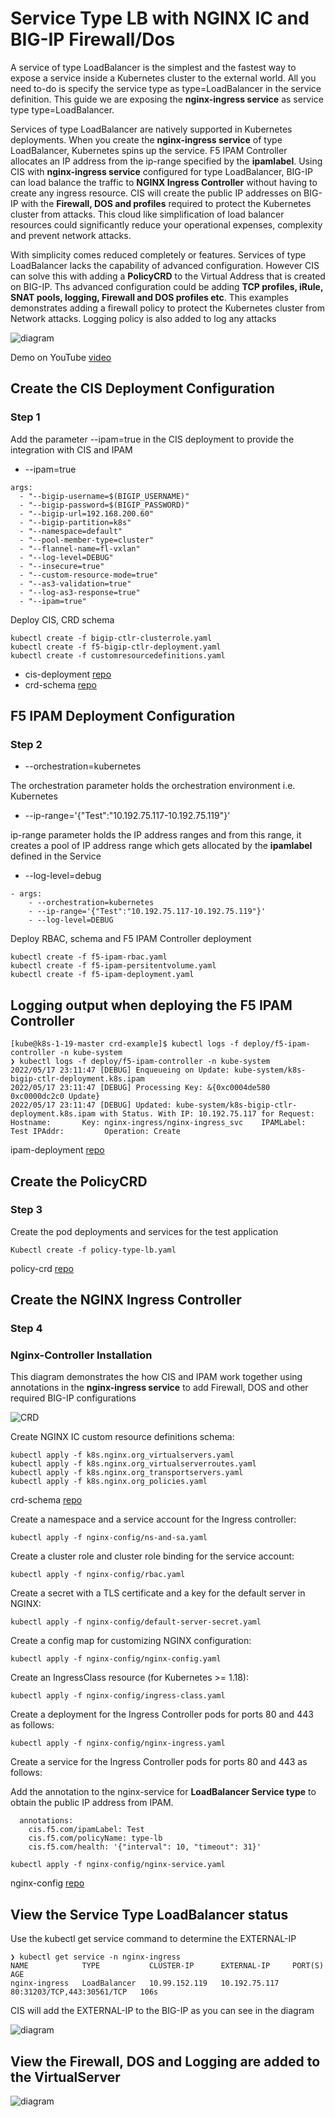 # Service Type LB with NGINX IC and BIG-IP Firewall/Dos

A service of type LoadBalancer is the simplest and the fastest way to expose a service inside a Kubernetes cluster to the external world. All you need to-do is specify the service type as type=LoadBalancer in the service definition. This guide we are exposing the **nginx-ingress service** as service type type=LoadBalancer.

Services of type LoadBalancer are natively supported in Kubernetes deployments. When you create the **nginx-ingress service** of type LoadBalancer, Kubernetes spins up the service. F5 IPAM Controller allocates an IP address from the ip-range specified by the **ipamlabel**. Using CIS with **nginx-ingress service** configured for type LoadBalancer, BIG-IP can load balance the traffic to **NGINX Ingress Controller** without having to create any ingress resource. CIS will create the public IP addresses on BIG-IP with the **Firewall, DOS and profiles** required to protect the Kubernetes cluster from attacks. This cloud like simplification of load balancer resources could significantly reduce your operational expenses, complexity and prevent network attacks.

With simplicity comes reduced completely or features. Services of type LoadBalancer lacks the capability of advanced configuration. However CIS can solve this with adding a **PolicyCRD** to the Virtual Address that is created on BIG-IP. Ths advanced configuration could be adding **TCP profiles, iRule, SNAT pools, logging, Firewall and DOS profiles etc**. This examples demonstrates adding a firewall policy to protect the Kubernetes cluster from Network attacks. Logging policy is also added to log any attacks

![diagram](https://github.com/mdditt2000/kubernetes-1-19/blob/master/cis%202.9/servicetypelb_nginx_firewall/diagram/2022-05-17_16-25-35.png)

Demo on YouTube [video]()

## Create the CIS Deployment Configuration

### Step 1

Add the parameter --ipam=true in the CIS deployment to provide the integration with CIS and IPAM

* --ipam=true

```
args: 
  - "--bigip-username=$(BIGIP_USERNAME)"
  - "--bigip-password=$(BIGIP_PASSWORD)"
  - "--bigip-url=192.168.200.60"
  - "--bigip-partition=k8s"
  - "--namespace=default"
  - "--pool-member-type=cluster"
  - "--flannel-name=fl-vxlan"
  - "--log-level=DEBUG"
  - "--insecure=true"
  - "--custom-resource-mode=true"
  - "--as3-validation=true"
  - "--log-as3-response=true"
  - "--ipam=true"
```

Deploy CIS, CRD schema

```
kubectl create -f bigip-ctlr-clusterrole.yaml
kubectl create -f f5-bigip-ctlr-deployment.yaml
kubectl create -f customresourcedefinitions.yaml

```

* cis-deployment [repo](https://github.com/mdditt2000/kubernetes-1-19/tree/master/cis%202.9/servicetypelb_nginx_firewall/cis-deployment)
* crd-schema [repo](https://github.com/mdditt2000/kubernetes-1-19/blob/master/cis%202.9/servicetypelb_nginx_firewall/crd-schema/customresourcedefinitions.yaml)

## F5 IPAM Deployment Configuration

### Step 2

* --orchestration=kubernetes

The orchestration parameter holds the orchestration environment i.e. Kubernetes

* --ip-range='{"Test":"10.192.75.117-10.192.75.119"}'

ip-range parameter holds the IP address ranges and from this range, it creates a pool of IP address range which gets allocated by the **ipamlabel** defined in the Service

* --log-level=debug

```
- args:
    - --orchestration=kubernetes
    - --ip-range='{"Test":"10.192.75.117-10.192.75.119"}'
    - --log-level=DEBUG
```

Deploy RBAC, schema and F5 IPAM Controller deployment

```
kubectl create -f f5-ipam-rbac.yaml
kubectl create -f f5-ipam-persitentvolume.yaml
kubectl create -f f5-ipam-deployment.yaml
```
## Logging output when deploying the F5 IPAM Controller

```
[kube@k8s-1-19-master crd-example]$ kubectl logs -f deploy/f5-ipam-controller -n kube-system
❯ kubectl logs -f deploy/f5-ipam-controller -n kube-system
2022/05/17 23:11:47 [DEBUG] Enqueueing on Update: kube-system/k8s-bigip-ctlr-deployment.k8s.ipam
2022/05/17 23:11:47 [DEBUG] Processing Key: &{0xc0004de580 0xc0000dc2c0 Update}
2022/05/17 23:11:47 [DEBUG] Updated: kube-system/k8s-bigip-ctlr-deployment.k8s.ipam with Status. With IP: 10.192.75.117 for Request:
Hostname:       Key: nginx-ingress/nginx-ingress_svc    IPAMLabel: Test IPAddr:         Operation: Create
```

ipam-deployment [repo](https://github.com/mdditt2000/kubernetes-1-19/tree/master/cis%202.9/servicetypelb_nginx_firewall/ipam-deployment)


## Create the PolicyCRD

### Step 3

Create the pod deployments and services for the test application

```
Kubectl create -f policy-type-lb.yaml
```

policy-crd [repo](https://github.com/mdditt2000/kubernetes-1-19/tree/master/cis%202.9/servicetypelb_nginx_firewall/cis-policy)

## Create the NGINX Ingress Controller

### Step 4

### Nginx-Controller Installation

This diagram demonstrates the how CIS and IPAM work together using annotations in the **nginx-ingress service** to add Firewall, DOS and other required BIG-IP configurations 

![CRD](https://github.com/mdditt2000/kubernetes-1-19/blob/master/cis%202.9/servicetypelb_nginx_firewall/diagram/2022-05-17_16-47-44.png)

Create NGINX IC custom resource definitions schema:

    kubectl apply -f k8s.nginx.org_virtualservers.yaml
    kubectl apply -f k8s.nginx.org_virtualserverroutes.yaml
    kubectl apply -f k8s.nginx.org_transportservers.yaml
    kubectl apply -f k8s.nginx.org_policies.yaml

crd-schema [repo](https://github.com/mdditt2000/kubernetes-1-19/tree/master/cis%202.9/servicetypelb_nginx_firewall/nginx-config/crd-schema)

Create a namespace and a service account for the Ingress controller:
   
    kubectl apply -f nginx-config/ns-and-sa.yaml
   
Create a cluster role and cluster role binding for the service account:
   
    kubectl apply -f nginx-config/rbac.yaml
   
Create a secret with a TLS certificate and a key for the default server in NGINX:

    kubectl apply -f nginx-config/default-server-secret.yaml
    
Create a config map for customizing NGINX configuration:

    kubectl apply -f nginx-config/nginx-config.yaml
    
Create an IngressClass resource (for Kubernetes >= 1.18):  
    
    kubectl apply -f nginx-config/ingress-class.yaml

Create a deployment for the Ingress Controller pods for ports 80 and 443 as follows: 

    kubectl apply -f nginx-config/nginx-ingress.yaml
  
Create a service for the Ingress Controller pods for ports 80 and 443 as follows: 

Add the annotation to the nginx-service for **LoadBalancer Service type** to obtain the public IP address from IPAM.

```
  annotations:
    cis.f5.com/ipamLabel: Test
    cis.f5.com/policyName: type-lb
    cis.f5.com/health: '{"interval": 10, "timeout": 31}'
```

    kubectl apply -f nginx-config/nginx-service.yaml

nginx-config [repo](https://github.com/mdditt2000/kubernetes-1-19/tree/master/cis%202.9/servicetypelb_nginx_firewall/nginx-config)

## View the Service Type LoadBalancer status

Use the kubectl get service command to determine the EXTERNAL-IP

```
❯ kubectl get service -n nginx-ingress
NAME            TYPE           CLUSTER-IP      EXTERNAL-IP     PORT(S)                      AGE
nginx-ingress   LoadBalancer   10.99.152.119   10.192.75.117   80:31203/TCP,443:30561/TCP   106s

```
CIS will add the EXTERNAL-IP to the BIG-IP as you can see in the diagram

![diagram](https://github.com/mdditt2000/kubernetes-1-19/blob/master/cis%202.9/servicetypelb_nginx_firewall/diagram/2022-05-17_15-12-04.png)

## View the Firewall, DOS and Logging are added to the VirtualServer

![diagram](https://github.com/mdditt2000/kubernetes-1-19/blob/master/cis%202.9/servicetypelb_nginx_firewall/diagram/2022-05-17_15-12-04.png)